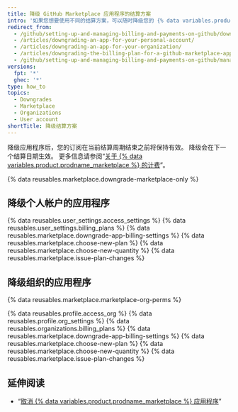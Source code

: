 ```yaml
---
title: 降级 GitHub Marketplace 应用程序的结算方案
intro: '如果您想要使用不同的结算方案，可以随时降级您的 {% data variables.product.prodname_marketplace %} 应用程序。'
redirect_from:
  - /github/setting-up-and-managing-billing-and-payments-on-github/downgrading-the-billing-plan-for-a-github-marketplace-app
  - /articles/downgrading-an-app-for-your-personal-account/
  - /articles/downgrading-an-app-for-your-organization/
  - /articles/downgrading-the-billing-plan-for-a-github-marketplace-app
  - /github/setting-up-and-managing-billing-and-payments-on-github/managing-billing-for-github-marketplace-apps/downgrading-the-billing-plan-for-a-github-marketplace-app
versions:
  fpt: '*'
  ghec: '*'
type: how_to
topics:
  - Downgrades
  - Marketplace
  - Organizations
  - User account
shortTitle: 降级结算方案
---
```


降级应用程序后，您的订阅在当前结算周期结束之前将保持有效。 降级会在下一个结算日期生效。 更多信息请参阅“[关于 {% data variables.product.prodname_marketplace %} 的计费](/articles/about-billing-for-github-marketplace)”。

{% data reusables.marketplace.downgrade-marketplace-only %}

## 降级个人帐户的应用程序

{% data reusables.user_settings.access_settings %}
{% data reusables.user_settings.billing_plans %}
{% data reusables.marketplace.downgrade-app-billing-settings %}
{% data reusables.marketplace.choose-new-plan %}
{% data reusables.marketplace.choose-new-quantity %}
{% data reusables.marketplace.issue-plan-changes %}

## 降级组织的应用程序

{% data reusables.marketplace.marketplace-org-perms %}

{% data reusables.profile.access_org %}
{% data reusables.profile.org_settings %}
{% data reusables.organizations.billing_plans %}
{% data reusables.marketplace.downgrade-app-billing-settings %}
{% data reusables.marketplace.choose-new-plan %}
{% data reusables.marketplace.choose-new-quantity %}
{% data reusables.marketplace.issue-plan-changes %}

## 延伸阅读

- “[取消 {% data variables.product.prodname_marketplace %} 应用程序](/articles/canceling-a-github-marketplace-app/)”
